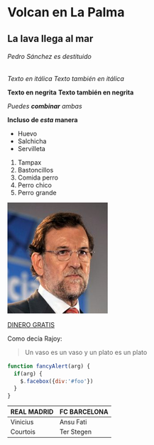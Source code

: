 # Volcan en La Palma
## La lava llega al mar
###### Pedro Sánchez es destituido

*Texto en itálica*
_Texto también en itálica_

**Texto en negrita**
**Texto también en negrita**

_Puedes **combinar** ambas_

**Incluso de _esta_ manera**

* Huevo
* Salchicha
* Servilleta

1. Tampax
2. Bastoncillos
3. Comida perro
  1. Perro chico
  2. Perro grande

![RAJOY](/Logotipo/RAJOY.jpg)

[DINERO GRATIS](https://www.google.com/search?q=cristiano+ronaldo+sin+camiseta&rlz=1C1CHBD_esES972ES972&source=lnms&tbm=isch&sa=X&ved=2ahUKEwj5jIuRvKbzAhUHx4UKHSPbBCoQ_AUoAXoECAEQAw&biw=1280&bih=913&dpr=1)

Como decía Rajoy:
> Un vaso es un vaso y un plato es un plato

```javascript
function fancyAlert(arg) {
  if(arg) {
    $.facebox({div:'#foo'})
  }
}
```

REAL MADRID | FC BARCELONA
----------- | ------------
Vinicius | Ansu Fati
Courtois | Ter Stegen
